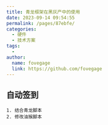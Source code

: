 ```yaml
---
title: 青龙框架在黑灰产中的使用
date: 2023-09-14 09:54:55
permalink: /pages/87ebfe/
categories:
  - 硬件
  - 技术方案
tags:
  - 
author: 
  name: fovegage
  link: https://github.com/fovegage
---
```

## 自动签到

```
1. 结合青龙脚本
2. 修改油猴脚本
```
